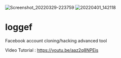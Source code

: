 ![Screenshot_20220329-223759](https://user-images.githubusercontent.com/42940742/161413046-f5f7ab95-9a9d-4e75-8940-cb9145c5ea6d.png)
![20220401_142118](https://user-images.githubusercontent.com/42940742/161412973-90edebb3-78c0-409b-96b5-994aec444512.png)
# loggef
Facebook account cloning/hacking advanced tool

  Video Tutorial : https://youtu.be/aaz2q8NPEis
